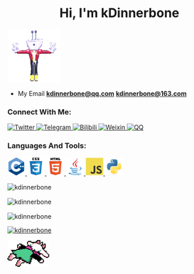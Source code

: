 <h1 align="center">Hi, I'm kDinnerbone</h1>

<img src="/File/Tenna.gif">

- My Email **kdinnerbone@qq.com** **kdinnerbone@163.com**

<h3 align="left">Connect With Me:</h3>
<a href="https://twitter.com/kdinnerbone_" target="_blank">
  <img src="https://img.shields.io/badge/%20-Twitter-000000?style=flat&logo=x&logoColor=white&rounded=true" alt="Twitter">
</a>
<a href="https://t.me/kdinnerbone" target="_blank">
  <img src="https://img.shields.io/badge/%20-Telegram-009eeb?style=flat&logo=telegram&logoColor=white&rounded=true" alt="Telegram">
</a>
<a href="https://space.bilibili.com/1535075136" target="_blank">
  <img src="https://img.shields.io/badge/%20-Bilibili-fe76aa?style=flat&logo=bilibili&logoColor=white&rounded=true" alt="Bilibili">
</a>
<a href="https://weixin.qq.com/dl/chat?kDinnerbone" target="_blank">
  <img src="https://img.shields.io/badge/%20-WeiXin-00d332?style=flat&logo=wechat&logoColor=white&rounded=true" alt="Weixin">
</a>
<a href="https://qm.qq.com/q/vgdC6H3XA6" target="_blank">
  <img src="https://img.shields.io/badge/%20-QQ-1296db?style=flat&logo=qq&logoColor=white&rounded=true" alt="QQ">
</a>

<h3 align="left">Languages And Tools:</h3>
<p align="left">
<a href="https://www.w3schools.com/cpp/" target="_blank" rel="noreferrer">
  <img src="https://raw.githubusercontent.com/devicons/devicon/master/icons/cplusplus/cplusplus-original.svg" alt="cplusplus" width="40" height="40"/>
</a>
<a href="https://www.w3schools.com/css/" target="_blank" rel="noreferrer">
  <img src="https://raw.githubusercontent.com/devicons/devicon/master/icons/css3/css3-original-wordmark.svg" alt="css3" width="40" height="40"/>
</a>
<a href="https://www.w3.org/html/" target="_blank" rel="noreferrer">
  <img src="https://raw.githubusercontent.com/devicons/devicon/master/icons/html5/html5-original-wordmark.svg" alt="html5" width="40" height="40"/> 
</a>
<a href="https://www.java.com" target="_blank" rel="noreferrer">
  <img src="https://raw.githubusercontent.com/devicons/devicon/master/icons/java/java-original.svg" alt="java" width="40" height="40"/>
</a>
<a href="https://developer.mozilla.org/en-US/docs/Web/JavaScript"target="_blank" rel="noreferrer"> 
  <img src="https://raw.githubusercontent.com/devicons/devicon/master/icons/javascript/javascript-original.svg" alt="javascript" width="40" height="40"/>
</a>
<a href="https://www.python.org" target="_blank" rel="noreferrer">
  <img src="https://raw.githubusercontent.com/devicons/devicon/master/icons/python/python-original.svg" alt="python" width="40" height="40"/>
</a>
</p>

<p>
  <img align="center" src="https://github-readme-stats.vercel.app/api/top-langs?username=kdinnerbone&show_icons=true&locale=en&layout=compact" alt="kdinnerbone" />
</p>

<p>
  <img align="center" src="https://github-readme-stats.vercel.app/api?username=kdinnerbone&show_icons=true&locale=en" alt="kdinnerbone" />
</p>

<p>
  <img align="center" src="https://github-readme-streak-stats.herokuapp.com/?user=kdinnerbone&" alt="kdinnerbone" />
</p>

<p align="left">
  <a href="https://github.com/ryo-ma/github-profile-trophy">
    <img src="https://github-profile-trophy.vercel.app/?username=kdinnerbone" alt="kdinnerbone" />
  </a> 
</p>

<img src="/File/Ralsei.png">

